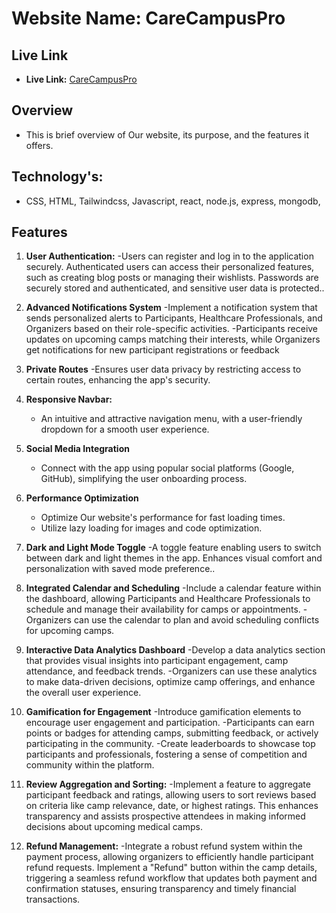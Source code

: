 # Website Name: CareCampusPro

## Live Link

- **Live Link:** [CareCampusPro](https://assignment-twelve-c5a2f.web.app)

## Overview

- This is brief overview of Our website, its purpose, and the features it offers.

## Technology's:

- CSS, HTML, Tailwindcss, Javascript, react, node.js, express, mongodb,

## Features

1. **User Authentication:**
   -Users can register and log in to the application securely.
   Authenticated users can access their personalized features, such as creating blog posts or managing their wishlists.
   Passwords are securely stored and authenticated, and sensitive user data is protected..

2. **Advanced Notifications System**
   -Implement a notification system that sends personalized alerts to Participants, Healthcare Professionals, and Organizers based on their role-specific activities.
   -Participants receive updates on upcoming camps matching their interests, while Organizers get notifications for new participant registrations or feedback

3. **Private Routes**
   -Ensures user data privacy by restricting access to certain routes, enhancing the app's security.

4. **Responsive Navbar:**

   - An intuitive and attractive navigation menu, with a user-friendly dropdown for a smooth user experience.

5. **Social Media Integration**

   - Connect with the app using popular social platforms (Google, GitHub), simplifying the user onboarding process.

6. **Performance Optimization**

   - Optimize Our website's performance for fast loading times.
   - Utilize lazy loading for images and code optimization.

7. **Dark and Light Mode Toggle**
   -A toggle feature enabling users to switch between dark and light themes in the app. Enhances visual comfort and personalization with saved mode preference..

8. **Integrated Calendar and Scheduling**
   -Include a calendar feature within the dashboard, allowing Participants and Healthcare Professionals to schedule and manage their availability for camps or appointments.
   -Organizers can use the calendar to plan and avoid scheduling conflicts for upcoming camps.

9. **Interactive Data Analytics Dashboard**
   -Develop a data analytics section that provides visual insights into participant engagement, camp attendance, and feedback trends.
   -Organizers can use these analytics to make data-driven decisions, optimize camp offerings, and enhance the overall user experience.

10. **Gamification for Engagement**
    -Introduce gamification elements to encourage user engagement and participation.
    -Participants can earn points or badges for attending camps, submitting feedback, or actively participating in the community.
    -Create leaderboards to showcase top participants and professionals, fostering a sense of competition and community within the platform.

11. **Review Aggregation and Sorting:**
    -Implement a feature to aggregate participant feedback and ratings, allowing users to sort reviews based on criteria like camp relevance, date, or highest ratings. This enhances transparency and assists prospective attendees in making informed decisions about upcoming medical camps.

12. **Refund Management:**
    -Integrate a robust refund system within the payment process, allowing organizers to efficiently handle participant refund requests. Implement a "Refund" button within the camp details, triggering a seamless refund workflow that updates both payment and confirmation statuses, ensuring transparency and timely financial transactions.
